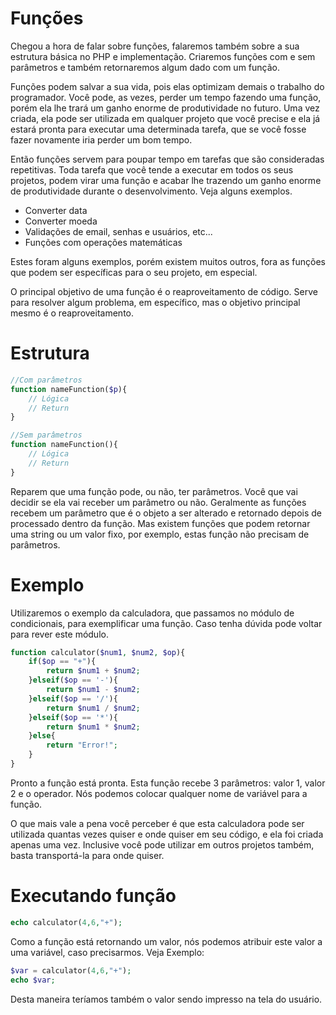 # Funções

Chegou a hora de falar sobre funções, falaremos também sobre a sua estrutura básica no PHP e implementação. Criaremos funções com e sem parâmetros e também retornaremos algum dado com um função.

Funções podem salvar a sua vida, pois elas optimizam demais o trabalho do programador. Você pode, as vezes, perder um tempo fazendo uma função, porém ela lhe trará um ganho enorme de produtividade no futuro. Uma vez criada, ela pode ser utilizada em qualquer projeto que você precise e ela já estará pronta para executar uma determinada tarefa, que se você fosse fazer novamente iria perder um bom tempo.

Então funções servem para poupar tempo em tarefas que são consideradas repetitivas. Toda tarefa que você tende a executar em todos os seus projetos, podem virar uma função e acabar lhe trazendo um ganho enorme de produtividade durante o desenvolvimento. Veja alguns exemplos.

* Converter data
* Converter moeda
* Validações de email, senhas e usuários, etc...
* Funções com operações matemáticas

Estes foram alguns exemplos, porém existem muitos outros, fora as funções que podem ser específicas para o seu projeto, em especial.

O principal objetivo de uma função é o reaproveitamento de código. Serve para resolver algum problema, em específico, mas o objetivo principal mesmo é o reaproveitamento.

# Estrutura

```php
//Com parâmetros
function nameFunction($p){
    // Lógica
    // Return
}

//Sem parâmetros
function nameFunction(){
    // Lógica
    // Return
}
```

Reparem que uma função pode, ou não, ter parâmetros. Você que vai decidir se ela vai receber um parâmetro ou não. Geralmente as funções recebem um parâmetro que é o objeto a ser alterado e retornado depois de processado dentro da função. Mas existem funções que podem retornar uma string ou um valor fixo, por exemplo, estas função não precisam de parâmetros.

# Exemplo

Utilizaremos o exemplo da calculadora, que passamos no módulo de condicionais, para exemplificar uma função. Caso tenha dúvida pode voltar para rever este módulo.

```php
function calculator($num1, $num2, $op){
    if($op == "+"){
        return $num1 + $num2;
    }elseif($op == '-'){
        return $num1 - $num2;
    }elseif($op == '/'){
        return $num1 / $num2;
    }elseif($op == '*'){
        return $num1 * $num2;
    }else{
        return "Error!";
    }
}
```

Pronto a função está pronta. Esta função recebe 3 parâmetros: valor 1, valor 2 e o operador. Nós podemos colocar qualquer nome de variável para a função.

O que mais vale a pena você perceber é que esta calculadora pode ser utilizada quantas vezes quiser e onde quiser em seu código, e ela foi criada apenas uma vez. Inclusive você pode utilizar em outros projetos também, basta transportá-la para onde quiser.

# Executando função

```php
echo calculator(4,6,"+");
```

Como a função está retornando um valor, nós podemos atribuir este valor a uma variável, caso precisarmos. Veja Exemplo:

```php
$var = calculator(4,6,"+");
echo $var;
```

Desta maneira teríamos também o valor sendo impresso na tela do usuário.